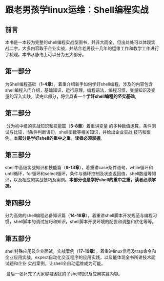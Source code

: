 # 跟老男孩学linux运维：Shell编程实战



## 前言

​		本书是一本较为完整的shell编程实战型图书，并非大而全，但出处处可以体现实战二字，大多内容取于企业实战，并结合老男孩十几年的运维工作和教学工作进行了梳理。本书从脉络上可以分为五大部分。



## 第一部分

​		为Shell编程基础（**1-4章**），着重介绍新手如何学好shell编程，涉及的内容包含shell编程入门介绍，基础知识，运行原理，编程语法，编程习惯，变量知识及变量的深入实践。读完此部分，将会具备一个**学好shell编程的坚实基础**。



## 第二部分

​		分为初中级的实战知识和技能篇（**5-8章**）着重讲变量 的多种数值运算，条件测试与比较，if条件判断语句，shell函数等相关知识，并给出企业实战 技巧和案例。**本部分是学好shell的重中之重，读者必须掌握**。



## 第三部分

​		shell中高级实战知识和技能篇（**9-13章**），着重讲case条件语句，while循环和until循环，for循环和select循环，条件与循环控制及状态返回值，shell数组等知识，以及相应的实战技巧及案例。**本部分也是学好shell的重中之重，读者必须掌握。**



## 第四部分
​    	分为高效的shell编程必备知识篇（**14-16章**），着重讲shell脚本开发规范与编程习惯，shell脚本的调试技巧和知识，shell脚本开发环境的配置和调整和优化等等。



## 第五部分

​      shell特殊应用及企业面试，实战案例（**17-19章**），着重讲linux信号及trap命令和企业应用实战，expect自动化交互程序的应用实践，以及能体现全书所讲技术面试题和企业 实战案例。让shell全自动运维成为可能。

​	 最后一张补充了大家容易困扰的子shell知识及应用实践内容。
